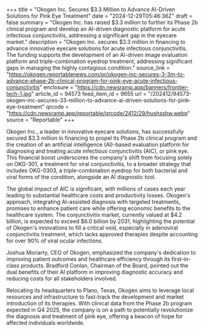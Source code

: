 +++
title = "Okogen Inc. Secures $3.3 Million to Advance AI-Driven Solutions for Pink Eye Treatment"
date = "2024-12-29T05:46:36Z"
draft = false
summary = "Okogen Inc. has raised $3.3 million to further its Phase 2b clinical program and develop an AI-driven diagnostic platform for acute infectious conjunctivitis, addressing a significant gap in the eyecare market."
description = "Okogen Inc. secures $3.3 million in financing to advance innovative eyecare solutions for acute infectious conjunctivitis. The funding supports the development of an AI-driven image evaluation platform and triple-combination eyedrop treatment, addressing significant gaps in managing the highly contagious condition."
source_link = "https://okogen.reportablenews.com/pr/okogen-inc-secures-3-3m-to-advance-phase-2b-clinical-program-for-pink-eye-acute-infectious-conjunctivitis"
enclosure = "https://cdn.newsramp.app/banners/frontier-tech-1.jpg"
article_id = 94573
feed_item_id = 9655
url = "/202412/94573-okogen-inc-secures-33-million-to-advance-ai-driven-solutions-for-pink-eye-treatment"
qrcode = "https://cdn.newsramp.app/reportable/qrcode/2412/29/hushsshw.webp"
source = "Reportable"
+++

<p>Okogen Inc., a leader in innovative eyecare solutions, has successfully secured $3.3 million in financing to propel its Phase 2b clinical program and the creation of an artificial intelligence (AI)-based evaluation platform for diagnosing and treating acute infectious conjunctivitis (AIC), or pink eye. This financial boost underscores the company's shift from focusing solely on OKG-301, a treatment for viral conjunctivitis, to a broader strategy that includes OKG-0303, a triple-combination eyedrop for both bacterial and viral forms of the condition, alongside an AI diagnostic tool.</p><p>The global impact of AIC is significant, with millions of cases each year leading to substantial healthcare costs and productivity losses. Okogen's approach, integrating AI-assisted diagnosis with targeted treatments, promises to enhance patient care while offering economic benefits to the healthcare system. The conjunctivitis market, currently valued at $4.2 billion, is expected to exceed $6.0 billion by 2031, highlighting the potential of Okogen's innovations to fill a critical void, especially in adenoviral conjunctivitis treatment, which lacks approved therapies despite accounting for over 90% of viral ocular infections.</p><p>Joshua Moriarty, CEO of Okogen, emphasized the company's dedication to improving patient outcomes and healthcare efficiency through its first-in-class products. Bradford Conlan, Chairman of the Board, pointed out the dual benefits of their AI platform in improving diagnostic accuracy and reducing costs for all stakeholders involved.</p><p>Relocating its headquarters to Plano, Texas, Okogen aims to leverage local resources and infrastructure to fast-track the development and market introduction of its therapies. With clinical data from the Phase 2b program expected in Q4 2025, the company is on a path to potentially revolutionize the diagnosis and treatment of pink eye, offering a beacon of hope for affected individuals worldwide.</p>